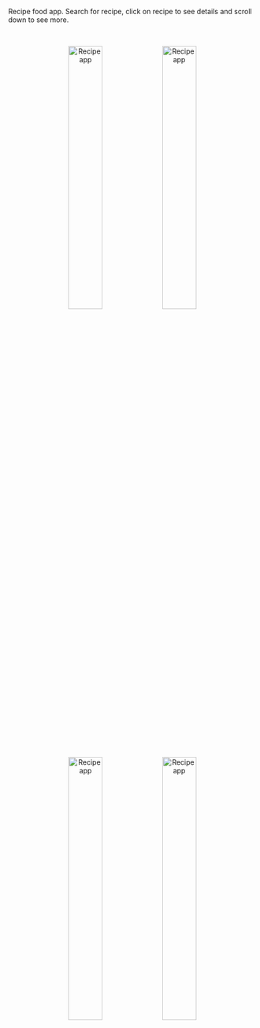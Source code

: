 Recipe food app. Search for recipe, click on recipe to see details and scroll down to see more.

<br>

<p align="center">
  <img src="./app/src/main/res/drawable/recipeapp.jpg" width="37%" alt="Recipeapp">
  <img src="./app/src/main/res/drawable/recipeapp2.jpg" width="37%" alt="Recipeapp">
  <img src="./app/src/main/res/drawable/recipeapp3.jpg" width="37%" alt="Recipeapp">
  <img src="./app/src/main/res/drawable/recipeapp4.jpg" width="37%" alt="Recipeapp">
</p>